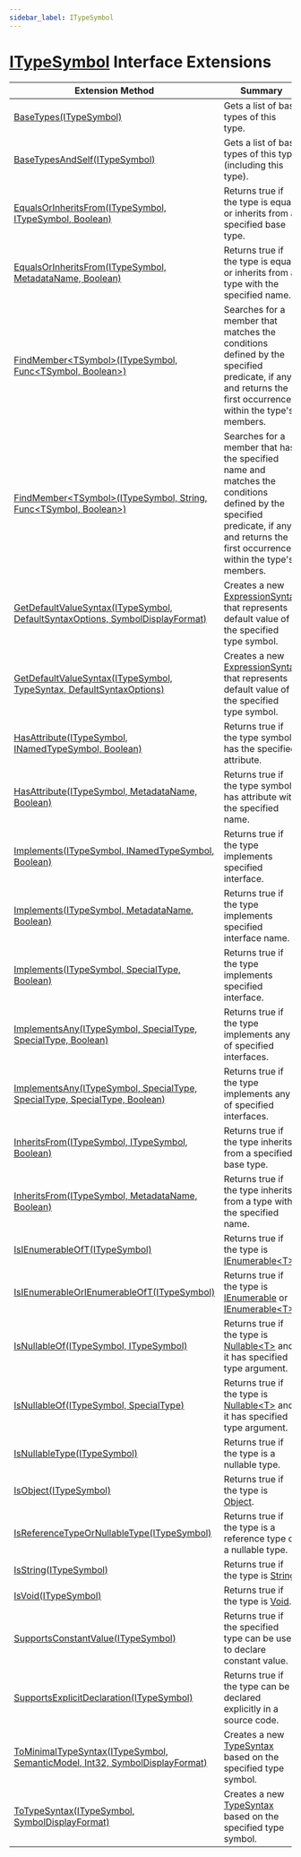 ```yaml
---
sidebar_label: ITypeSymbol
---
```


# [ITypeSymbol](https://docs.microsoft.com/en-us/dotnet/api/microsoft.codeanalysis.itypesymbol) Interface Extensions

| Extension Method | Summary |
| ---------------- | ------- |
| [BaseTypes(ITypeSymbol)](../../Roslynator/SymbolExtensions/BaseTypes/index.md) | Gets a list of base types of this type\. |
| [BaseTypesAndSelf(ITypeSymbol)](../../Roslynator/SymbolExtensions/BaseTypesAndSelf/index.md) | Gets a list of base types of this type \(including this type\)\. |
| [EqualsOrInheritsFrom(ITypeSymbol, ITypeSymbol, Boolean)](../../Roslynator/SymbolExtensions/EqualsOrInheritsFrom/index.md#3013860381) | Returns true if the type is equal or inherits from a specified base type\. |
| [EqualsOrInheritsFrom(ITypeSymbol, MetadataName, Boolean)](../../Roslynator/SymbolExtensions/EqualsOrInheritsFrom/index.md#1803936331) | Returns true if the type is equal or inherits from a type with the specified name\. |
| [FindMember&lt;TSymbol&gt;(ITypeSymbol, Func&lt;TSymbol, Boolean&gt;)](../../Roslynator/SymbolExtensions/FindMember/index.md#2854901772) | Searches for a member that matches the conditions defined by the specified predicate, if any, and returns the first occurrence within the type's members\. |
| [FindMember&lt;TSymbol&gt;(ITypeSymbol, String, Func&lt;TSymbol, Boolean&gt;)](../../Roslynator/SymbolExtensions/FindMember/index.md#3171999706) | Searches for a member that has the specified name and matches the conditions defined by the specified predicate, if any, and returns the first occurrence within the type's members\. |
| [GetDefaultValueSyntax(ITypeSymbol, DefaultSyntaxOptions, SymbolDisplayFormat)](../../Roslynator/CSharp/WorkspaceSymbolExtensions/GetDefaultValueSyntax/index.md#3187258133) | Creates a new [ExpressionSyntax](https://docs.microsoft.com/en-us/dotnet/api/microsoft.codeanalysis.csharp.syntax.expressionsyntax) that represents default value of the specified type symbol\. |
| [GetDefaultValueSyntax(ITypeSymbol, TypeSyntax, DefaultSyntaxOptions)](../../Roslynator/CSharp/WorkspaceSymbolExtensions/GetDefaultValueSyntax/index.md#2331338541) | Creates a new [ExpressionSyntax](https://docs.microsoft.com/en-us/dotnet/api/microsoft.codeanalysis.csharp.syntax.expressionsyntax) that represents default value of the specified type symbol\. |
| [HasAttribute(ITypeSymbol, INamedTypeSymbol, Boolean)](../../Roslynator/SymbolExtensions/HasAttribute/index.md#289352201) | Returns true if the type symbol has the specified attribute\. |
| [HasAttribute(ITypeSymbol, MetadataName, Boolean)](../../Roslynator/SymbolExtensions/HasAttribute/index.md#1814378823) | Returns true if the type symbol has attribute with the specified name\. |
| [Implements(ITypeSymbol, INamedTypeSymbol, Boolean)](../../Roslynator/SymbolExtensions/Implements/index.md#1804500735) | Returns true if the type implements specified interface\. |
| [Implements(ITypeSymbol, MetadataName, Boolean)](../../Roslynator/SymbolExtensions/Implements/index.md#3538366426) | Returns true if the type implements specified interface name\. |
| [Implements(ITypeSymbol, SpecialType, Boolean)](../../Roslynator/SymbolExtensions/Implements/index.md#2161671967) | Returns true if the type implements specified interface\. |
| [ImplementsAny(ITypeSymbol, SpecialType, SpecialType, Boolean)](../../Roslynator/SymbolExtensions/ImplementsAny/index.md#1018184594) | Returns true if the type implements any of specified interfaces\. |
| [ImplementsAny(ITypeSymbol, SpecialType, SpecialType, SpecialType, Boolean)](../../Roslynator/SymbolExtensions/ImplementsAny/index.md#196953422) | Returns true if the type implements any of specified interfaces\. |
| [InheritsFrom(ITypeSymbol, ITypeSymbol, Boolean)](../../Roslynator/SymbolExtensions/InheritsFrom/index.md#2746876473) | Returns true if the type inherits from a specified base type\. |
| [InheritsFrom(ITypeSymbol, MetadataName, Boolean)](../../Roslynator/SymbolExtensions/InheritsFrom/index.md#3951984790) | Returns true if the type inherits from a type with the specified name\. |
| [IsIEnumerableOfT(ITypeSymbol)](../../Roslynator/SymbolExtensions/IsIEnumerableOfT/index.md) | Returns true if the type is [IEnumerable&lt;T&gt;](https://docs.microsoft.com/en-us/dotnet/api/system.collections.generic.ienumerable-1)\. |
| [IsIEnumerableOrIEnumerableOfT(ITypeSymbol)](../../Roslynator/SymbolExtensions/IsIEnumerableOrIEnumerableOfT/index.md) | Returns true if the type is [IEnumerable](https://docs.microsoft.com/en-us/dotnet/api/system.collections.ienumerable) or [IEnumerable&lt;T&gt;](https://docs.microsoft.com/en-us/dotnet/api/system.collections.generic.ienumerable-1)\. |
| [IsNullableOf(ITypeSymbol, ITypeSymbol)](../../Roslynator/SymbolExtensions/IsNullableOf/index.md#2277729142) | Returns true if the type is [Nullable&lt;T&gt;](https://docs.microsoft.com/en-us/dotnet/api/system.nullable-1) and it has specified type argument\. |
| [IsNullableOf(ITypeSymbol, SpecialType)](../../Roslynator/SymbolExtensions/IsNullableOf/index.md#467484347) | Returns true if the type is [Nullable&lt;T&gt;](https://docs.microsoft.com/en-us/dotnet/api/system.nullable-1) and it has specified type argument\. |
| [IsNullableType(ITypeSymbol)](../../Roslynator/SymbolExtensions/IsNullableType/index.md) | Returns true if the type is a nullable type\. |
| [IsObject(ITypeSymbol)](../../Roslynator/SymbolExtensions/IsObject/index.md) | Returns true if the type is [Object](https://docs.microsoft.com/en-us/dotnet/api/system.object)\. |
| [IsReferenceTypeOrNullableType(ITypeSymbol)](../../Roslynator/SymbolExtensions/IsReferenceTypeOrNullableType/index.md) | Returns true if the type is a reference type or a nullable type\. |
| [IsString(ITypeSymbol)](../../Roslynator/SymbolExtensions/IsString/index.md) | Returns true if the type is [String](https://docs.microsoft.com/en-us/dotnet/api/system.string)\. |
| [IsVoid(ITypeSymbol)](../../Roslynator/SymbolExtensions/IsVoid/index.md) | Returns true if the type is [Void](https://docs.microsoft.com/en-us/dotnet/api/system.void)\. |
| [SupportsConstantValue(ITypeSymbol)](../../Roslynator/CSharp/SymbolExtensions/SupportsConstantValue/index.md) | Returns true if the specified type can be used to declare constant value\. |
| [SupportsExplicitDeclaration(ITypeSymbol)](../../Roslynator/SymbolExtensions/SupportsExplicitDeclaration/index.md) | Returns true if the type can be declared explicitly in a source code\. |
| [ToMinimalTypeSyntax(ITypeSymbol, SemanticModel, Int32, SymbolDisplayFormat)](../../Roslynator/CSharp/SymbolExtensions/ToMinimalTypeSyntax/index.md#2161128311) | Creates a new [TypeSyntax](https://docs.microsoft.com/en-us/dotnet/api/microsoft.codeanalysis.csharp.syntax.typesyntax) based on the specified type symbol\. |
| [ToTypeSyntax(ITypeSymbol, SymbolDisplayFormat)](../../Roslynator/CSharp/SymbolExtensions/ToTypeSyntax/index.md#3779029411) | Creates a new [TypeSyntax](https://docs.microsoft.com/en-us/dotnet/api/microsoft.codeanalysis.csharp.syntax.typesyntax) based on the specified type symbol\. |

